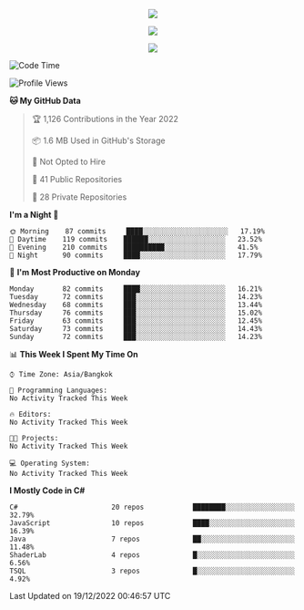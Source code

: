<p align="center">
  <a href="say-hi.gif"> 
    <img align="center" src="say-hi.gif"/>
  </a>
</p>
<p align="center">
  <a href="https://github.com/htthinh1999">
    <img align="center" src="https://github-readme-stats-kappa-pink.vercel.app/api?username=htthinh1999&show_icons=true&count_private=true&theme=dracula"/>
  </a>
</p>
<p align="center">
  <a href="https://github.com/htthinh1999">
    <img src="https://github-readme-stats-kappa-pink.vercel.app/api/top-langs/?username=htthinh1999&layout=compact&langs_count=6&count_private=true&hide=tsql,hlsl,glsl,shaderlab&theme=dracula"/>
  </a>
</p>

<!--START_SECTION:waka-->
![Code Time](http://img.shields.io/badge/Code%20Time-0%20secs-blue)

![Profile Views](http://img.shields.io/badge/Profile%20Views-0-blue)

**🐱 My GitHub Data** 

> 🏆 1,126 Contributions in the Year 2022
 > 
> 📦 1.6 MB Used in GitHub's Storage 
 > 
> 🚫 Not Opted to Hire
 > 
> 📜 41 Public Repositories 
 > 
> 🔑 28 Private Repositories  
 > 
**I'm a Night 🦉** 

```text
🌞 Morning    87 commits     ████░░░░░░░░░░░░░░░░░░░░░   17.19% 
🌆 Daytime    119 commits    ██████░░░░░░░░░░░░░░░░░░░   23.52% 
🌃 Evening    210 commits    ██████████░░░░░░░░░░░░░░░   41.5% 
🌙 Night      90 commits     ████░░░░░░░░░░░░░░░░░░░░░   17.79%

```
📅 **I'm Most Productive on Monday** 

```text
Monday       82 commits     ████░░░░░░░░░░░░░░░░░░░░░   16.21% 
Tuesday      72 commits     ███░░░░░░░░░░░░░░░░░░░░░░   14.23% 
Wednesday    68 commits     ███░░░░░░░░░░░░░░░░░░░░░░   13.44% 
Thursday     76 commits     ███░░░░░░░░░░░░░░░░░░░░░░   15.02% 
Friday       63 commits     ███░░░░░░░░░░░░░░░░░░░░░░   12.45% 
Saturday     73 commits     ███░░░░░░░░░░░░░░░░░░░░░░   14.43% 
Sunday       72 commits     ███░░░░░░░░░░░░░░░░░░░░░░   14.23%

```


📊 **This Week I Spent My Time On** 

```text
⌚︎ Time Zone: Asia/Bangkok

💬 Programming Languages: 
No Activity Tracked This Week

🔥 Editors: 
No Activity Tracked This Week

🐱‍💻 Projects: 
No Activity Tracked This Week

💻 Operating System: 
No Activity Tracked This Week

```

**I Mostly Code in C#** 

```text
C#                       20 repos            ████████░░░░░░░░░░░░░░░░░   32.79% 
JavaScript               10 repos            ████░░░░░░░░░░░░░░░░░░░░░   16.39% 
Java                     7 repos             ██░░░░░░░░░░░░░░░░░░░░░░░   11.48% 
ShaderLab                4 repos             █░░░░░░░░░░░░░░░░░░░░░░░░   6.56% 
TSQL                     3 repos             █░░░░░░░░░░░░░░░░░░░░░░░░   4.92%

```



 Last Updated on 19/12/2022 00:46:57 UTC
<!--END_SECTION:waka-->
